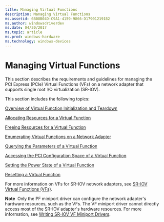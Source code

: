 ```yaml
---
title: Managing Virtual Functions
description: Managing Virtual Functions
ms.assetid: 6B08B04D-C9A1-4159-9866-D179012191B2
ms.author: windowsdriverdev
ms.date: 04/20/2017
ms.topic: article
ms.prod: windows-hardware
ms.technology: windows-devices
---
```


# Managing Virtual Functions


This section describes the requirements and guidelines for managing the PCI Express (PCIe) Virtual Functions (VFs) on a network adapter that supports single root I/O virtualization (SR-IOV).

This section includes the following topics:

[Overview of Virtual Function Initialization and Teardown](overview-of-virtual-function-initialization-and-teardown.md)

[Allocating Resources for a Virtual Function](allocating-resources-for-a-virtual-function.md)

[Freeing Resources for a Virtual Function](freeing-resources-for-a-virtual-function.md)

[Enumerating Virtual Functions on a Network Adapter](enumerating-virtual-functions-on-a-network-adapter.md)

[Querying the Parameters of a Virtual Function](querying-the-parameters-of-a-virtual-function.md)

[Accessing the PCI Configuration Space of a Virtual Function](accessing-the-pci-configuration-space-of-a-virtual-function.md)

[Setting the Power State of a Virtual Function](setting-the-power-state-of-a-virtual-function.md)

[Resetting a Virtual Function](resetting-a-virtual-function.md)

For more information on VFs for SR-IOV network adapters, see [SR-IOV Virtual Functions (VFs)](sr-iov-virtual-functions--vfs-.md).

**Note**  Only the PF miniport driver can configure the network adapter's hardware resources, such as the VFs. The VF miniport driver cannot directly access most of the SR-IOV adapter's hardware resources. For more information, see [Writing SR-IOV VF Miniport Drivers](writing-sr-iov-vf-miniport-drivers.md).

 

 

 





